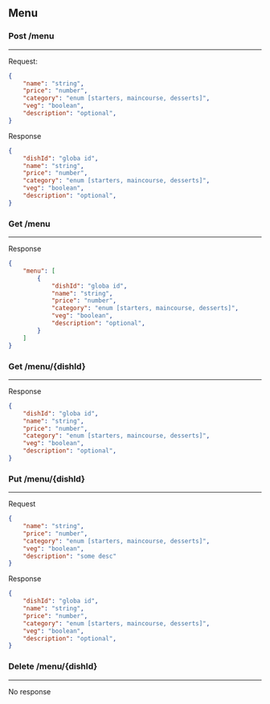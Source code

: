 ## Menu

### Post /menu
---------------
Request:
```json
{
    "name": "string",
    "price": "number",
    "category": "enum [starters, maincourse, desserts]",
    "veg": "boolean",
    "description": "optional",
}
```
Response
```json
{
    "dishId": "globa id",
    "name": "string",
    "price": "number",
    "category": "enum [starters, maincourse, desserts]",
    "veg": "boolean",
    "description": "optional",
}
```

### Get /menu
----------
Response
```json
{
    "menu": [
        {
            "dishId": "globa id",
            "name": "string",
            "price": "number",
            "category": "enum [starters, maincourse, desserts]",
            "veg": "boolean",
            "description": "optional",
        }       
    ]
}
```

### Get /menu/{dishId}
------------------
Response 
```json
{
    "dishId": "globa id",
    "name": "string",
    "price": "number",
    "category": "enum [starters, maincourse, desserts]",
    "veg": "boolean",
    "description": "optional",
}
```

### Put /menu/{dishId}
-------------------
Request
```json
{
    "name": "string",
    "price": "number",
    "category": "enum [starters, maincourse, desserts]",
    "veg": "boolean",
    "description": "some desc"   
}
```
Response
```json
{
    "dishId": "globa id",
    "name": "string",
    "price": "number",
    "category": "enum [starters, maincourse, desserts]",
    "veg": "boolean",
    "description": "optional",
}
```

### Delete /menu/{dishId}
---------------------
No response



